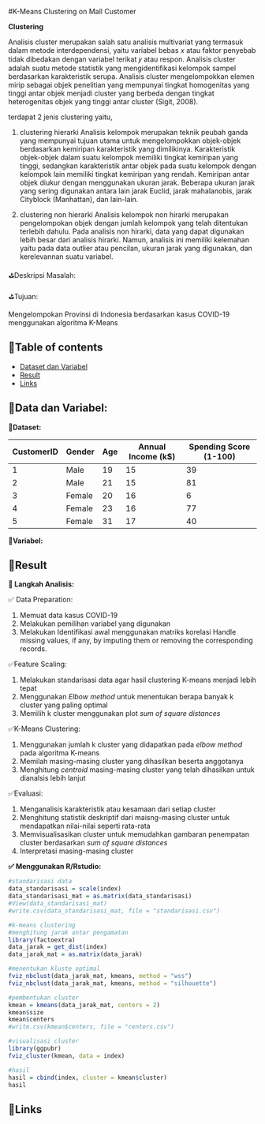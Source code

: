 #K-Means Clustering on Mall Customer

**Clustering**

Analisis cluster merupakan salah satu analisis multivariat yang termasuk dalam metode interdependensi, yaitu variabel bebas 𝑥 atau faktor penyebab tidak dibedakan dengan variabel terikat 𝑦 atau respon. Analisis cluster adalah suatu metode statistik yang mengidentifikasi kelompok sampel berdasarkan karakteristik serupa. Analisis cluster mengelompokkan elemen mirip sebagai objek penelitian yang mempunyai tingkat homogenitas yang tinggi antar objek menjadi cluster yang berbeda dengan tingkat heterogenitas objek yang tinggi antar cluster (Sigit, 2008). 

terdapat 2 jenis clustering yaitu,
1. clustering hierarki
Analisis kelompok merupakan teknik peubah ganda yang mempunyai tujuan utama untuk mengelompokkan objek-objek berdasarkan kemiripan karakteristik yang dimilikinya. Karakteristik objek-objek dalam suatu kelompok memiliki tingkat kemiripan yang tinggi, sedangkan karakteristik antar objek pada suatu kelompok dengan kelompok lain memiliki tingkat kemiripan yang rendah.
Kemiripan antar objek diukur dengan menggunakan ukuran jarak. Beberapa ukuran jarak yang sering digunakan antara lain jarak Euclid, jarak mahalanobis, jarak Cityblock (Manhattan), dan lain-lain.

2. clustering non hierarki
Analisis kelompok non hirarki merupakan pengelompokan objek dengan jumlah kelompok yang telah ditentukan terlebih dahulu. Pada analisis non hirarki, data yang dapat digunakan lebih besar dari analisis hirarki. Namun, analisis ini memiliki kelemahan yaitu pada data outlier atau pencilan, ukuran jarak yang digunakan, dan kerelevannan suatu variabel.

⛳Deskripsi Masalah:


⛳Tujuan:

Mengelompokan Provinsi di Indonesia berdasarkan kasus COVID-19 menggunakan algoritma K-Means

## 📌Table of contents
- [Dataset dan Variabel](https://github.com/DiannitaOlipmimi/regresi_dan_asumsinya#step-by-step-analysis)
- [Result](https://github.com/DiannitaOlipmimi/regresi_dan_asumsinya#step-by-step-analysis)
- [Links](https://github.com/DiannitaOlipmimi/regresi_dan_asumsinya#step-by-step-analysis)


## 🧵Data dan Variabel:

**📒Dataset:**

| CustomerID | Gender | Age | Annual Income (k$) | Spending Score (1-100) |
| ---------- | ------ | --- | ------------------ | ---------------------- |
| 1          | Male   | 19  | 15                 | 39                     |
| 2          | Male   | 21  | 15                 | 81                     |
| 3          | Female | 20  | 16                 | 6                      |
| 4          | Female | 23  | 16                 | 77                     |
| 5          | Female | 31  | 17                 | 40                     |

**📒Variabel:**


## 🧵Result
**📒 Langkah Analisis:**

✅ Data Preparation:
1. Memuat data kasus COVID-19
2. Melakukan pemilihan variabel yang digunakan
3. Melakukan Identifikasi awal menggunakan matriks korelasi
Handle missing values, if any, by imputing them or removing the corresponding records.

✅Feature Scaling:
1. Melakukan standarisasi data agar hasil clustering K-means menjadi lebih tepat
2. Menggunakan *Elbow method* untuk menentukan berapa banyak k cluster yang paling optimal
3. Memilih k cluster menggunakan plot *sum of square distances*

✅K-Means Clustering:
1. Menggunakan jumlah k cluster yang didapatkan pada *elbow method* pada algoritma K-means 
2. Memilah masing-masing cluster yang dihasilkan beserta anggotanya
3. Menghitung *centroid* masing-masing cluster yang telah dihasilkan untuk dianalsis lebih lanjut

✅Evaluasi:
1. Menganalisis karakteristik atau kesamaan dari setiap cluster
2. Menghitung statistik deskriptif dari maisng-masing cluster untuk mendapatkan nilai-nilai seperti rata-rata
3. Memvisualisasikan cluster untuk memudahkan gambaran penempatan cluster berdasarkan *sum of square distances*
4. Interpretasi masing-masing cluster

**✅ Menggunakan R/Rstudio:**
```R
#standarisasi data
data_standarisasi = scale(index)
data_standarisasi_mat = as.matrix(data_standarisasi)
#View(data_standarisasi_mat)
#write.csv(data_standarisasi_mat, file = "standarisasi.csv")

#k-means clustering
#menghitung jarak antar pengamatan
library(factoextra)
data_jarak = get_dist(index)
data_jarak_mat = as.matrix(data_jarak)

#menentukan kluste optimal
fviz_nbclust(data_jarak_mat, kmeans, method = "wss")
fviz_nbclust(data_jarak_mat, kmeans, method = "silhouette")

#pembentukan cluster
kmean = kmeans(data_jarak_mat, centers = 2)
kmean$size
kmean$centers
#write.csv(kmean$centers, file = "centers.csv")

#visualisasi cluster
library(ggpubr)
fviz_cluster(kmean, data = index)

#hasil
hasil = cbind(index, cluster = kmean$cluster)
hasil
```

## 🧵Links



